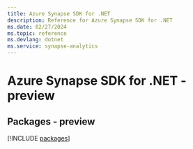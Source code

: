 ```yaml
---
title: Azure Synapse SDK for .NET
description: Reference for Azure Synapse SDK for .NET
ms.date: 02/27/2024
ms.topic: reference
ms.devlang: dotnet
ms.service: synapse-analytics
---
```

# Azure Synapse SDK for .NET - preview
## Packages - preview
[!INCLUDE [packages](synapse-index.md)]